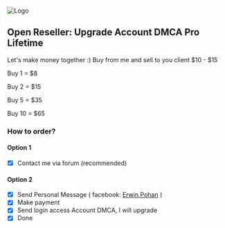 ![Logo](https://rawcdn.githack.com/TrashGirl/-giveaway-/907632c28b0214d4e4151a7f9db6c959a0f989fe/dmca_logo.png)

## Open Reseller: Upgrade Account DMCA Pro Lifetime 

Let's make money together :)
Buy from me and sell to you client  $10 - $15


Buy 1 = $8

Buy 2 = $15

Buy 5 = $35

Buy 10 = $65

### How to order?
#### Option 1
- [x] Contact me via forum (recommended)

#### Option 2
- [x] Send Personal Message ( facebook: [Erwin Pohan](https://www.facebook.com/kewin.pohan) )
- [x] Make payment
- [x] Send login access Account DMCA, I will upgrade
- [x] Done
